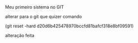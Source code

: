 Meu primeiro sistema no GIT

alterar para o git que quizer comando

(git reset -hard d20d6b425478970bccfd81bafcf318e8bf09591)

alteração feita